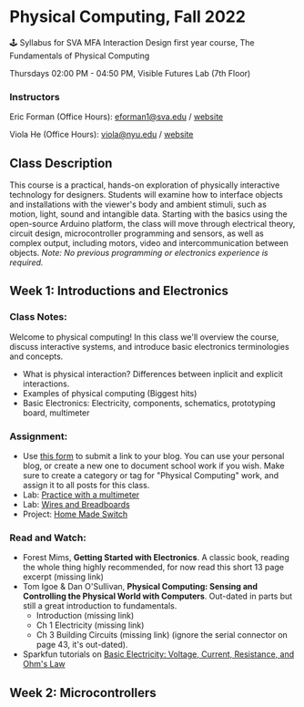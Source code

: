 # Physical Computing, Fall 2022

🕹 Syllabus for SVA MFA Interaction Design first year course, The Fundamentals of Physical Computing

Thursdays 02:00 PM - 04:50 PM, Visible Futures Lab (7th Floor)

### Instructors

Eric Forman (Office Hours): eforman1@sva.edu / [website](https://www.ericforman.com)

Viola He (Office Hours): viola@nyu.edu / [website](https://violand.xyz)

## Class Description

This course is a practical, hands-on exploration of physically interactive technology for designers. Students will examine how to interface objects and installations with the viewer's body and ambient stimuli, such as motion, light, sound and intangible data. Starting with the basics using the open-source Arduino platform, the class will move through electrical theory, circuit design, microcontroller programming and sensors, as well as complex output, including motors, video and intercommunication between objects. _Note: No previous programming or electronics experience is required._

## Week 1: Introductions and Electronics

### Class Notes:

Welcome to physical computing! In this class we'll overview the course, discuss interactive systems, and introduce basic electronics terminologies and concepts.

- What is physical interaction? Differences between inplicit and explicit interactions.
- Examples of physical computing (Biggest hits)
- Basic Electronics: Electricity, components, schematics, prototyping board, multimeter

### Assignment:

- Use [this form](https://forms.gle/cp9gk1ZpJuEViTJq9) to submit a link to your blog. You can use your personal blog, or create a new one to document school work if you wish. Make sure to create a category or tag for "Physical Computing" work, and assign it to all posts for this class.
- Lab: [Practice with a multimeter](https://viololahe.github.io/SVA-IxD-PhysicalComputing-22/Week-1/Practice-with-a-multimeter.html)
- Lab: [Wires and Breadboards](https://viololahe.github.io/SVA-IxD-PhysicalComputing-22/Week-1/Wires-and-Breadboards.html)
- Project: [Home Made Switch](https://viololahe.github.io/SVA-IxD-PhysicalComputing-22/Week-1/Home-made-switch.html)

### Read and Watch:

- Forest Mims, **Getting Started with Electronics**. A classic book, reading the whole thing highly recommended, for now read this short 13 page excerpt (missing link)
- Tom Igoe & Dan O'Sullivan, **Physical Computing: Sensing and Controlling the Physical World with Computers**. Out-dated in parts but still a great introduction to fundamentals.
  - Introduction (missing link)
  - Ch 1 Electricity (missing link)
  - Ch 3 Building Circuits (missing link)
    (ignore the serial connector on page 43, it's out-dated).
- Sparkfun tutorials on [Basic Electricity: Voltage, Current, Resistance, and Ohm's Law](https://learn.sparkfun.com/tutorials/voltage-current-resistance-and-ohms-law)

## Week 2: Microcontrollers
